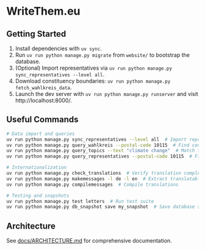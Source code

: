# WriteThem.eu

## Getting Started
1. Install dependencies with `uv sync`.
2. Run `uv run python manage.py migrate` from `website/` to bootstrap the database.
3. (Optional) Import representatives via `uv run python manage.py sync_representatives --level all`.
4. Download constituency boundaries: `uv run python manage.py fetch_wahlkreis_data`.
5. Launch the dev server with `uv run python manage.py runserver` and visit http://localhost:8000/.

## Useful Commands
```bash
# Data import and queries
uv run python manage.py sync_representatives --level all  # Import representative data
uv run python manage.py query_wahlkreis --postal-code 10115  # Find constituency
uv run python manage.py query_topics --text "climate change"  # Match topics
uv run python manage.py query_representatives --postal-code 10115  # Find reps

# Internationalization
uv run python manage.py check_translations  # Verify translation completeness
uv run python manage.py makemessages -l de -l en  # Extract translatable strings
uv run python manage.py compilemessages  # Compile translations

# Testing and snapshots
uv run python manage.py test letters  # Run test suite
uv run python manage.py db_snapshot save my_snapshot  # Save database state
```

## Architecture
See [docs/ARCHITECTURE.md](docs/ARCHITECTURE.md) for comprehensive documentation.
